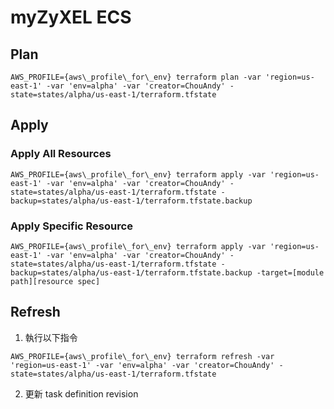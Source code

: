 # myZyXEL ECS

## Plan

```
AWS_PROFILE={aws\_profile\_for\_env} terraform plan -var 'region=us-east-1' -var 'env=alpha' -var 'creator=ChouAndy' -state=states/alpha/us-east-1/terraform.tfstate
```

## Apply

### Apply All Resources

```
AWS_PROFILE={aws\_profile\_for\_env} terraform apply -var 'region=us-east-1' -var 'env=alpha' -var 'creator=ChouAndy' -state=states/alpha/us-east-1/terraform.tfstate -backup=states/alpha/us-east-1/terraform.tfstate.backup
```

### Apply Specific Resource

```
AWS_PROFILE={aws\_profile\_for\_env} terraform apply -var 'region=us-east-1' -var 'env=alpha' -var 'creator=ChouAndy' -state=states/alpha/us-east-1/terraform.tfstate -backup=states/alpha/us-east-1/terraform.tfstate.backup -target=[module path][resource spec]
```

## Refresh

1. 執行以下指令

```
AWS_PROFILE={aws\_profile\_for\_env} terraform refresh -var 'region=us-east-1' -var 'env=alpha' -var 'creator=ChouAndy' -state=states/alpha/us-east-1/terraform.tfstate
```

2. 更新 task definition revision
